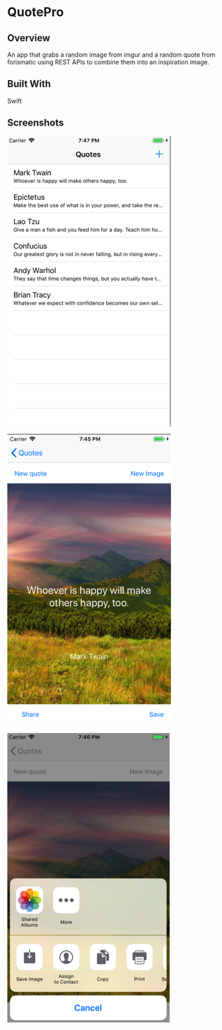 # QuotePro
## Overview
An app that grabs a random image from imgur and a random quote from forismatic using REST APIs to combine them into an inspiration image.  

## Built With
Swift

## Screenshots
![Main screen](/screenshots/mainScreen.png)

![Quote screen](/screenshots/quoteScreen.png)

![Share screen](/screenshots/shareScreen.png)
